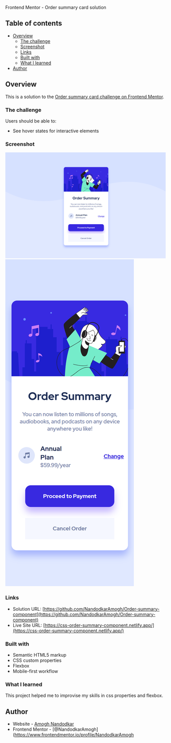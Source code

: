  Frontend Mentor - Order summary card solution

## Table of contents

- [Overview](#overview)
  - [The challenge](#the-challenge)
  - [Screenshot](#screenshot)
  - [Links](#links)
  - [Built with](#built-with)
  - [What I learned](#what-i-learned)
- [Author](#author)

## Overview
This is a solution to the [Order summary card challenge on Frontend Mentor](https://www.frontendmentor.io/challenges/order-summary-component-QlPmajDUj).  

### The challenge

Users should be able to:

- See hover states for interactive elements

### Screenshot

![](./images/desktop_ss.png)
![](./images/mobile_ss.png)

### Links

- Solution URL: [https://github.com/NandodkarAmogh/Order-summary-component](https://github.com/NandodkarAmogh/Order-summary-component)
- Live Site URL: [https://css-order-summary-component.netlify.app/](https://css-order-summary-component.netlify.app/)


### Built with

- Semantic HTML5 markup
- CSS custom properties
- Flexbox
- Mobile-first workflow

### What I learned
This project helped me to improvise my skills in css properties and flexbox.

## Author

- Website - [Amogh Nandodkar](https://amoghnandodkar.netlify.app/)
- Frontend Mentor - [@NandodkarAmogh](https://www.frontendmentor.io/profile/NandodkarAmogh
